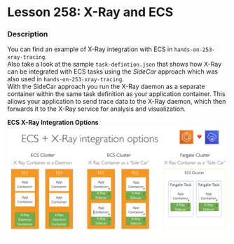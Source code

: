 # Lesson 258: X-Ray and ECS

### Description

You can find an example of X-Ray integration with ECS in `hands-on-253-xray-tracing`.  
Also take a look at the sample `task-defintion.json` that shows how X-Ray can be integrated with ECS tasks using the _SideCar_ approach which was also used in `hands-on-253-xray-tracing`.  
With the SideCar approach you run the X-Ray daemon as a separate container within the same task definition as your application container. This allows your application to send trace data to the X-Ray daemon, which then forwards it to the X-Ray service for analysis and visualization.

**ECS X-Ray Integration Options**  
![](ecs-xray-integration-options.png)
